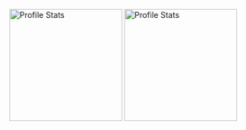 <p align="left">
  <img src="https://github-readme-stats.vercel.app/api?username=koushik-ap24&show_icons=true&rank_icon=github&hide=issues&theme=algolia" alt="Profile Stats" height=200px/>
  <img src="https://github-readme-stats.vercel.app/api/top-langs/?username=koushik-ap24&layout=donut&theme=algolia" alt="Profile Stats" height=200px/>
</p>